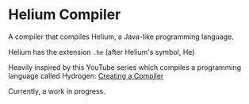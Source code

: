 # Helium Compiler

A compiler that compiles Helium, a Java-like programming language.

Helium has the extension `.he` (after Helium's symbol, He)

Heavily inspired by this YouTube series which compiles a programming language called Hydrogen: [Creating a Compiler](https://youtube.com/playlist?list=PLUDlas_Zy_qC7c5tCgTMYq2idyyT241qs&feature=shared)

Currently, a work in progress.
